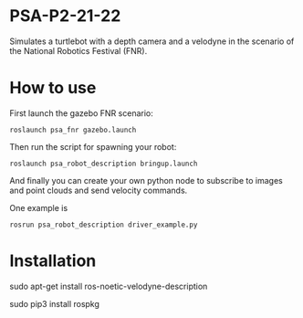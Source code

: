 # PSA-P2-21-22

Simulates a turtlebot with a depth camera and a velodyne in the scenario of the National Robotics Festival (FNR).

# How to use

First launch the gazebo FNR scenario:

    roslaunch psa_fnr gazebo.launch


Then run the script for spawning your robot:

    roslaunch psa_robot_description bringup.launch

And finally you can create your own python node to subscribe to images and point clouds and send velocity commands.

One example is 

    rosrun psa_robot_description driver_example.py

# Installation

sudo apt-get install ros-noetic-velodyne-description

sudo pip3 install rospkg